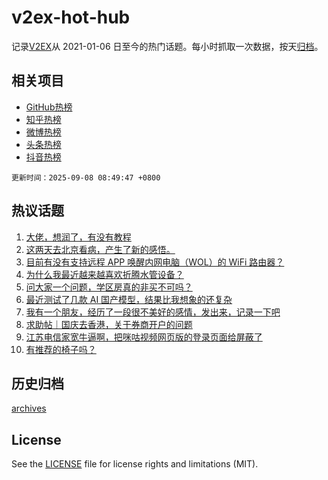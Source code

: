 # v2ex-hot-hub

 记录[V2EX](https://www.v2ex.com/)从 2021-01-06 日至今的热门话题。每小时抓取一次数据，按天[归档](archives)。
 
 ## 相关项目

- [GitHub热榜](https://github.com/snaildev/github-hot-hub)
- [知乎热榜](https://github.com/snaildev/zhihu-hot-hub)
- [微博热榜](https://github.com/snaildev/weibo-hot-hub)
- [头条热榜](https://github.com/snaildev/toutiao-hot-hub)
- [抖音热榜](https://github.com/snaildev/douyin-hot-hub)


 `更新时间：2025-09-08 08:49:47 +0800`

## 热议话题

1. [大佬，想润了，有没有教程](https://www.v2ex.com/t/1157609)
1. [这两天去北京看病，产生了新的感悟。](https://www.v2ex.com/t/1157582)
1. [目前有没有支持远程 APP 唤醒内网电脑（WOL）的 WiFi 路由器？](https://www.v2ex.com/t/1157637)
1. [为什么我最近越来越喜欢折腾水管设备？](https://www.v2ex.com/t/1157581)
1. [问大家一个问题，学区房真的非买不可吗？](https://www.v2ex.com/t/1157658)
1. [最近测试了几款 AI 国产模型，结果比我想象的还复杂](https://www.v2ex.com/t/1157569)
1. [我有一个朋友，经历了一段很不美好的感情，发出来，记录一下吧](https://www.v2ex.com/t/1157653)
1. [求助帖｜国庆去香港，关于券商开户的问题](https://www.v2ex.com/t/1157606)
1. [江苏电信家宽牛逼啊，把咪咕视频网页版的登录页面给屏蔽了](https://www.v2ex.com/t/1157579)
1. [有推荐的椅子吗？](https://www.v2ex.com/t/1157567)

## 历史归档

[archives](archives)

## License

See the [LICENSE](LICENSE) file for license rights and limitations (MIT).
